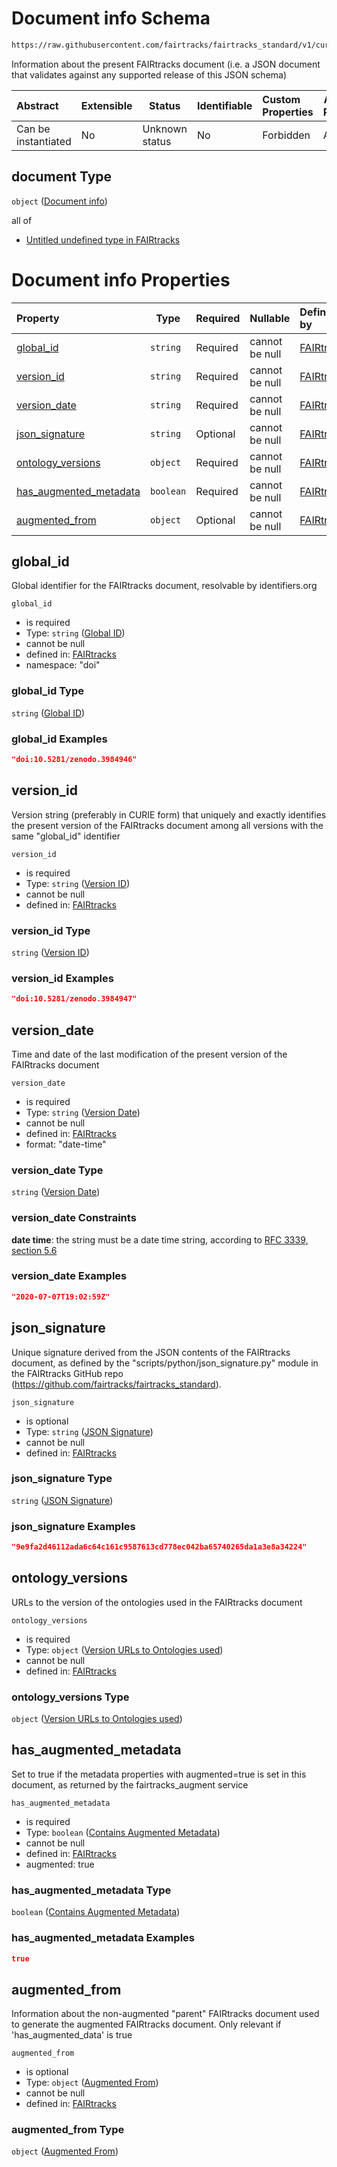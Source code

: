 # Document info Schema

```txt
https://raw.githubusercontent.com/fairtracks/fairtracks_standard/v1/current/json/schema/fairtracks.schema.json#/properties/document
```

Information about the present FAIRtracks document (i.e. a JSON document that validates against any supported release of this JSON schema)


| Abstract            | Extensible | Status         | Identifiable | Custom Properties | Additional Properties | Access Restrictions | Defined In                                                                               |
| :------------------ | ---------- | -------------- | ------------ | :---------------- | --------------------- | ------------------- | ---------------------------------------------------------------------------------------- |
| Can be instantiated | No         | Unknown status | No           | Forbidden         | Allowed               | none                | [fairtracks.schema.json\*](../json/schema/fairtracks.schema.json "open original schema") |

## document Type

`object` ([Document info](fairtracks-properties-document-info.md))

all of

-   [Untitled undefined type in FAIRtracks](fairtracks-properties-document-info-allof-0.md "check type definition")

# Document info Properties

| Property                                          | Type      | Required | Nullable       | Defined by                                                                                                                                                                                                                                                               |
| :------------------------------------------------ | --------- | -------- | -------------- | :----------------------------------------------------------------------------------------------------------------------------------------------------------------------------------------------------------------------------------------------------------------------- |
| [global_id](#global_id)                           | `string`  | Required | cannot be null | [FAIRtracks](fairtracks-properties-document-info-properties-global-id.md "https://raw.githubusercontent.com/fairtracks/fairtracks_standard/v1/current/json/schema/fairtracks.schema.json#/properties/document/properties/global_id")                                |
| [version_id](#version_id)                         | `string`  | Required | cannot be null | [FAIRtracks](fairtracks-properties-document-info-properties-version-id.md "https://raw.githubusercontent.com/fairtracks/fairtracks_standard/v1/current/json/schema/fairtracks.schema.json#/properties/document/properties/version_id")                              |
| [version_date](#version_date)                     | `string`  | Required | cannot be null | [FAIRtracks](fairtracks-properties-document-info-properties-version-date.md "https://raw.githubusercontent.com/fairtracks/fairtracks_standard/v1/current/json/schema/fairtracks.schema.json#/properties/document/properties/version_date")                          |
| [json_signature](#json_signature)                 | `string`  | Optional | cannot be null | [FAIRtracks](fairtracks-properties-document-info-properties-json-signature.md "https://raw.githubusercontent.com/fairtracks/fairtracks_standard/v1/current/json/schema/fairtracks.schema.json#/properties/document/properties/json_signature")                      |
| [ontology_versions](#ontology_versions)           | `object`  | Required | cannot be null | [FAIRtracks](fairtracks-properties-document-info-properties-version-urls-to-ontologies-used.md "https://raw.githubusercontent.com/fairtracks/fairtracks_standard/v1/current/json/schema/fairtracks.schema.json#/properties/document/properties/ontology_versions")  |
| [has_augmented_metadata](#has_augmented_metadata) | `boolean` | Required | cannot be null | [FAIRtracks](fairtracks-properties-document-info-properties-contains-augmented-metadata.md "https://raw.githubusercontent.com/fairtracks/fairtracks_standard/v1/current/json/schema/fairtracks.schema.json#/properties/document/properties/has_augmented_metadata") |
| [augmented_from](#augmented_from)                 | `object`  | Optional | cannot be null | [FAIRtracks](fairtracks-properties-document-info-properties-augmented-from.md "https://raw.githubusercontent.com/fairtracks/fairtracks_standard/v1/current/json/schema/fairtracks.schema.json#/properties/document/properties/augmented_from")                      |

## global_id

Global identifier for the FAIRtracks document, resolvable by identifiers.org 


`global_id`

-   is required
-   Type: `string` ([Global ID](fairtracks-properties-document-info-properties-global-id.md))
-   cannot be null
-   defined in: [FAIRtracks](fairtracks-properties-document-info-properties-global-id.md "https://raw.githubusercontent.com/fairtracks/fairtracks_standard/v1/current/json/schema/fairtracks.schema.json#/properties/document/properties/global_id")
-   namespace: "doi"

### global_id Type

`string` ([Global ID](fairtracks-properties-document-info-properties-global-id.md))

### global_id Examples

```json
"doi:10.5281/zenodo.3984946"
```

## version_id

Version string (preferably in CURIE form) that uniquely and exactly identifies the present version of the FAIRtracks document among all versions with the same "global_id" identifier


`version_id`

-   is required
-   Type: `string` ([Version ID](fairtracks-properties-document-info-properties-version-id.md))
-   cannot be null
-   defined in: [FAIRtracks](fairtracks-properties-document-info-properties-version-id.md "https://raw.githubusercontent.com/fairtracks/fairtracks_standard/v1/current/json/schema/fairtracks.schema.json#/properties/document/properties/version_id")

### version_id Type

`string` ([Version ID](fairtracks-properties-document-info-properties-version-id.md))

### version_id Examples

```json
"doi:10.5281/zenodo.3984947"
```

## version_date

Time and date of the last modification of the present version of the FAIRtracks document


`version_date`

-   is required
-   Type: `string` ([Version Date](fairtracks-properties-document-info-properties-version-date.md))
-   cannot be null
-   defined in: [FAIRtracks](fairtracks-properties-document-info-properties-version-date.md "https://raw.githubusercontent.com/fairtracks/fairtracks_standard/v1/current/json/schema/fairtracks.schema.json#/properties/document/properties/version_date")
-   format: "date-time"

### version_date Type

`string` ([Version Date](fairtracks-properties-document-info-properties-version-date.md))

### version_date Constraints

**date time**: the string must be a date time string, according to [RFC 3339, section 5.6](https://tools.ietf.org/html/rfc3339 "check the specification")

### version_date Examples

```json
"2020-07-07T19:02:59Z"
```

## json_signature

Unique signature derived from the JSON contents of the FAIRtracks document, as defined by the "scripts/python/json_signature.py" module in the FAIRtracks GitHub repo (<https://github.com/fairtracks/fairtracks_standard>).


`json_signature`

-   is optional
-   Type: `string` ([JSON Signature](fairtracks-properties-document-info-properties-json-signature.md))
-   cannot be null
-   defined in: [FAIRtracks](fairtracks-properties-document-info-properties-json-signature.md "https://raw.githubusercontent.com/fairtracks/fairtracks_standard/v1/current/json/schema/fairtracks.schema.json#/properties/document/properties/json_signature")

### json_signature Type

`string` ([JSON Signature](fairtracks-properties-document-info-properties-json-signature.md))

### json_signature Examples

```json
"9e9fa2d46112ada6c64c161c9587613cd778ec042ba65740265da1a3e8a34224"
```

## ontology_versions

URLs to the version of the ontologies used in the FAIRtracks document


`ontology_versions`

-   is required
-   Type: `object` ([Version URLs to Ontologies used](fairtracks-properties-document-info-properties-version-urls-to-ontologies-used.md))
-   cannot be null
-   defined in: [FAIRtracks](fairtracks-properties-document-info-properties-version-urls-to-ontologies-used.md "https://raw.githubusercontent.com/fairtracks/fairtracks_standard/v1/current/json/schema/fairtracks.schema.json#/properties/document/properties/ontology_versions")

### ontology_versions Type

`object` ([Version URLs to Ontologies used](fairtracks-properties-document-info-properties-version-urls-to-ontologies-used.md))

## has_augmented_metadata

Set to true if the metadata properties with augmented=true is set in this document, as returned by the fairtracks_augment service


`has_augmented_metadata`

-   is required
-   Type: `boolean` ([Contains Augmented Metadata](fairtracks-properties-document-info-properties-contains-augmented-metadata.md))
-   cannot be null
-   defined in: [FAIRtracks](fairtracks-properties-document-info-properties-contains-augmented-metadata.md "https://raw.githubusercontent.com/fairtracks/fairtracks_standard/v1/current/json/schema/fairtracks.schema.json#/properties/document/properties/has_augmented_metadata")
-   augmented: true

### has_augmented_metadata Type

`boolean` ([Contains Augmented Metadata](fairtracks-properties-document-info-properties-contains-augmented-metadata.md))

### has_augmented_metadata Examples

```json
true
```

## augmented_from

Information about the non-augmented "parent" FAIRtracks document used to generate the augmented FAIRtracks document. Only relevant if 'has_augmented_data' is true


`augmented_from`

-   is optional
-   Type: `object` ([Augmented From](fairtracks-properties-document-info-properties-augmented-from.md))
-   cannot be null
-   defined in: [FAIRtracks](fairtracks-properties-document-info-properties-augmented-from.md "https://raw.githubusercontent.com/fairtracks/fairtracks_standard/v1/current/json/schema/fairtracks.schema.json#/properties/document/properties/augmented_from")

### augmented_from Type

`object` ([Augmented From](fairtracks-properties-document-info-properties-augmented-from.md))
